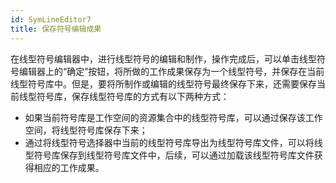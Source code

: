 ```yaml
---
id: SymLineEditor7
title: 保存符号编辑成果
---
```

在线型符号编辑器中，进行线型符号的编辑和制作，操作完成后，可以单击线型符号编辑器上的“确定”按钮，将所做的工作成果保存为一个线型符号，并保存在当前线型符号库中。但是，要将所制作或编辑的线型符号最终保存下来，还需要保存当前线型符号库，保存线型符号库的方式有以下两种方式：

* 如果当前符号库是工作空间的资源集合中的线型符号库，可以通过保存该工作空间，将线型符号库保存下来；
* 通过将线型符号选择器中当前的线型符号库导出为线型符号库文件，可以将线型符号库保存到线型符号库文件中，后续，可以通过加载该线型符号库文件获得相应的工作成果。
